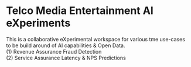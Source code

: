 # Telco Media Entertainment AI eXperiments
This is a collaborative eXperimental workspace for various tme use-cases to be build around of AI capabilities & Open Data.<br>
(1) Revenue Assurance Fraud Detection<br>
(2) Service Assurance Latency & NPS Predictions<br>

